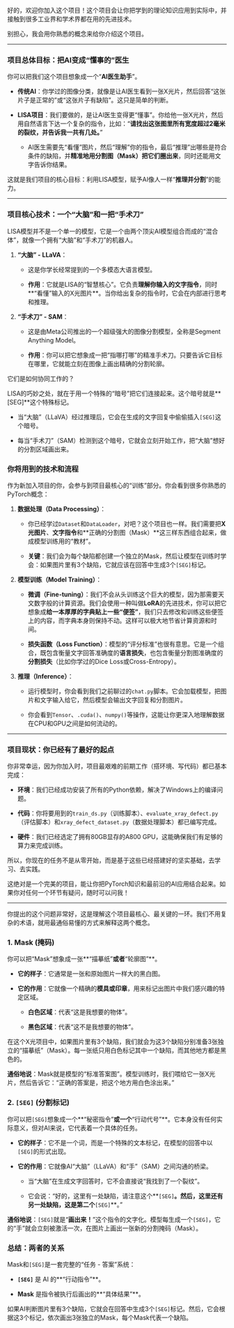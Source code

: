 好的，欢迎你加入这个项目！这个项目会让你把学到的理论知识应用到实际中，并接触到很多工业界和学术界都在用的先进技术。

别担心，我会用你熟悉的概念来给你介绍这个项目。

---

### **项目总体目标：把AI变成“懂事的”医生**

你可以把我们这个项目想象成一个“**AI医生助手**”。

- **传统AI**：你学过的图像分类，就像是让AI医生看到一张X光片，然后回答“这张片子是正常的”或“这张片子有缺陷”。这只是简单的判断。
    
- **LISA项目**：我们要做的，是让AI医生变得更“懂事”。你给他一张X光片，然后用自然语言下达一个复杂的指令，比如：“**请找出这张图里所有宽度超过2毫米的裂纹，并告诉我一共有几处。**”
    
    - AI医生需要先“看懂”图片，然后“理解”你的指令，最后“推理”出哪些是符合条件的缺陷，并**精准地用分割图（Mask）把它们圈出来**，同时还能用文字告诉你结果。
        

这就是我们项目的核心目标：利用LISA模型，赋予AI像人一样“**推理并分割**”的能力。

---

### **项目核心技术：一个“大脑”和一把“手术刀”**

LISA模型并不是一个单一的模型，它是一个由两个顶尖AI模型组合而成的“混合体”，就像一个拥有“大脑”和“手术刀”的机器人。

1. **“大脑” - LLaVA**：
    
    - 这是你学长经常提到的一个多模态大语言模型。
        
    - **作用**：它就是LISA的“智慧核心”。它负责**理解你输入的文字指令**，同时**“看懂”输入的X光图片**。当你给出复杂的指令时，它会在内部进行思考和推理。
        
2. **“手术刀” - SAM**：
    
    - 这是由Meta公司推出的一个超级强大的图像分割模型，全称是Segment Anything Model。
        
    - **作用**：你可以把它想象成一把“指哪打哪”的精准手术刀。只要告诉它目标在哪里，它就能立刻在图像上画出精确的分割轮廓。
        

它们是如何协同工作的？

LISA的巧妙之处，就在于用一个特殊的“暗号”把它们连接起来。这个暗号就是**[SEG]**这个特殊标记。

- 当“大脑”（LLaVA）经过推理后，它会在生成的文字回复中偷偷插入`[SEG]`这个暗号。
    
- 每当“手术刀”（SAM）检测到这个暗号，它就会立刻开始工作，把“大脑”想好的分割区域画出来。
    

### **你将用到的技术和流程**

作为新加入项目的你，会参与到项目最核心的“训练”部分。你会看到很多你熟悉的PyTorch概念：

1. **数据处理（Data Processing）**：
    
    - 你已经学过`Dataset`和`DataLoader`，对吧？这个项目也一样。我们需要把**X光图片**、**文字指令**和**正确的分割图（Mask）**这三样东西组合起来，做成模型训练用的“教材”。
        
    - **关键**：我们会为每个缺陷都创建一个独立的Mask，然后让模型在训练时学会：如果图片里有3个缺陷，它就应该在回答中生成3个`[SEG]`标记。
        
2. **模型训练（Model Training）**：
    
    - **微调（Fine-tuning）**：我们不会从头训练这个巨大的模型，因为那需要天文数字般的计算资源。我们会使用一种叫做**LoRA**的先进技术，你可以把它想象成**给一本厚厚的字典贴上一些“便签”**，我们只去修改和训练这些便签上的内容，而字典本身则保持不动。这样可以极大地节省计算资源和时间。
        
    - **损失函数（Loss Function）**：模型的“评分标准”也很有意思。它是一个组合，既包含衡量文字回答准确度的**语言损失**，也包含衡量分割图准确度的**分割损失**（比如你学过的Dice Loss或Cross-Entropy）。
        
3. **推理（Inference）**：
    
    - 运行模型时，你会看到我们之前聊过的`chat.py`脚本。它会加载模型，把图片和文字输入给它，然后模型会输出文字回复和分割图片。
        
    - 你会看到`Tensor`、`.cuda()`、`numpy()`等操作，这能让你更深入地理解数据在CPU和GPU之间是如何流动的。
        

---

### **项目现状：你已经有了最好的起点**

你非常幸运，因为你加入时，项目最艰难的前期工作（搭环境、写代码）都已基本完成：

- **环境**：我们已经成功安装了所有的Python依赖，解决了Windows上的编译问题。
    
- **代码**：你将要用到的`train_ds.py`（训练脚本）、`evaluate_xray_defect.py`（评估脚本）和`xray_defect_dataset.py`（数据处理脚本）都已编写完成。
    
- **硬件**：我们已经选定了拥有80GB显存的A800 GPU，这能确保我们有足够的算力来完成训练。
    

所以，你现在的任务不是从零开始，而是基于这些已经搭建好的坚实基础，去学习、去实践。

这绝对是一个完美的项目，能让你把PyTorch知识和最前沿的AI应用结合起来。如果你对任何一个环节有疑问，随时可以问我！

---

你提出的这个问题非常好，这是理解这个项目最核心、最关键的一环。我们不用复杂的术语，就用最通俗易懂的方式来解释这两个概念。

### 1. **Mask (掩码)**

你可以把“Mask”想象成一张**“描摹纸”**或者**“轮廓图”**。

- **它的样子**：它通常是一张和原始图片一样大的黑白图。
    
- **它的作用**：它就像一个精确的**模具或印章**，用来标记出图片中我们感兴趣的特定区域。
    
    - **白色区域**：代表“这是我想要的物体”。
        
    - **黑色区域**：代表“这不是我想要的物体”。
        

在这个X光项目中，如果图片里有3个缺陷，我们就会为这3个缺陷分别准备3张独立的“描摹纸”（Mask）。每一张纸只用白色标记其中一个缺陷，而其他地方都是黑色的。

**通俗地说**：Mask就是模型的“标准答案图”。模型训练时，我们喂给它一张X光片，然后告诉它：“正确的答案是，把这个地方用白色涂出来。”

### 2. **`[SEG]` (分割标记)**

你可以把`[SEG]`想象成一个**“秘密指令”**或一个**“行动代号”**。它本身没有任何实际意义，但对AI来说，它代表着一个具体的任务。

- **它的样子**：它不是一个词，而是一个特殊的文本标记，在模型的回答中以`[SEG]`的形式出现。
    
- **它的作用**：它就像AI“大脑”（LLaVA）和“手”（SAM）之间沟通的桥梁。
    
    - 当“大脑”在生成文字回答时，它不会直接说“我找到了一个裂纹”。
        
    - 它会说：“好的，这里有一处缺陷，请注意这个**`[SEG]`**。然后，这里还有另一处缺陷，这是第二个**`[SEG]`**。”
        

**通俗地说**：`[SEG]`就是“**画出来！**”这个指令的文字化。模型每生成一个`[SEG]`，它的“手”就会立刻被激活一次，在图片上画出一张新的分割掩码（Mask）。

### 总结：两者的关系

Mask和`[SEG]`是一套完整的“任务 - 答案”系统：

- **`[SEG]`** 是 AI 的**“行动指令”**。
    
- **Mask** 是指令被执行后画出的**“具体结果”**。
    

如果AI判断图片里有3个缺陷，它就会在回答中生成3个`[SEG]`标记。然后，它会根据这3个标记，依次画出3张独立的Mask，每个Mask代表一个缺陷。